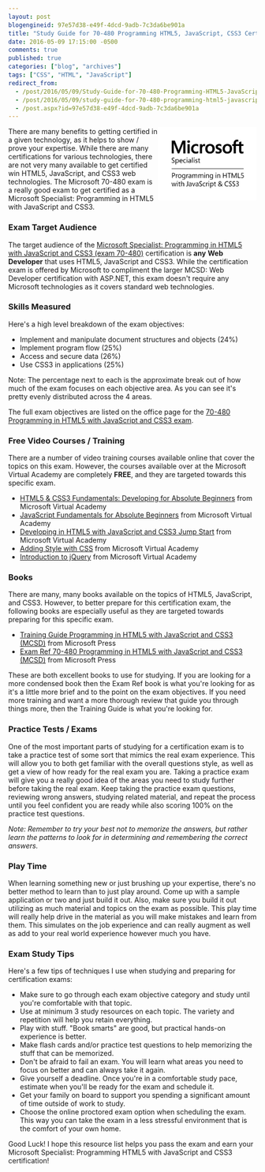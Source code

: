 ```yaml
---
layout: post
blogengineid: 97e57d38-e49f-4dcd-9adb-7c3da6be901a
title: "Study Guide for 70-480 Programming HTML5, JavaScript, CSS3 Certification Exam"
date: 2016-05-09 17:15:00 -0500
comments: true
published: true
categories: ["blog", "archives"]
tags: ["CSS", "HTML", "JavaScript"]
redirect_from: 
  - /post/2016/05/09/Study-Guide-for-70-480-Programming-HTML5-JavaScript-CSS3-Certification-Exam1
  - /post/2016/05/09/study-guide-for-70-480-programming-html5-javascript-css3-certification-exam1
  - /post.aspx?id=97e57d38-e49f-4dcd-9adb-7c3da6be901a
---
```

<!-- more -->
<p><img style="float: right;" src="/images/posts/2016/05/MS_ProgHTML5JSCSS.png" alt="" width="200px" />There are many benefits to getting certified in a given technology, as it helps to show / prove your expertise. While there are many certifications for various technologies, there are not very many available to get certified win HTML5, JavaScript, and CSS3 web technologies. The Microsoft 70-480 exam is a really good exam to get certified as a Microsoft Specialist: Programming in HTML5 with JavaScript and CSS3.</p>
<h3>Exam Target Audience</h3>
<p>The target audience of the <a href="https://www.microsoft.com/en-us/learning/exam-70-480.aspx" target="_blank">Microsoft Specialist: Programming in HTML5 with JavaScript and CSS3 (exam 70-480)</a> certification is <strong>any</strong> <strong>Web Developer</strong> that uses HTML5, JavaScript and CSS3. While the certification exam is offered by Microsoft to compliment the larger MCSD: Web Developer certification with ASP.NET, this exam doesn't require any Microsoft technologies as it covers standard web technologies.</p>
<h3>Skills Measured</h3>
<p>Here's a high level breakdown of the exam objectives:</p>
<ul>
<li>Implement and manipulate document structures and objects (24%)</li>
<li>Implement program flow (25%)</li>
<li>Access and secure data (26%)</li>
<li>Use CSS3 in applications (25%)</li>
</ul>
<p>Note: The percentage next to each is the approximate break out of how much of the exam focuses on each objective area. As you can see it's pretty evenly distributed across the 4 areas.</p>
<p>The full exam objectives are listed on the office page for the <a href="https://www.microsoft.com/en-us/learning/exam-70-480.aspx" target="_blank">70-480 Programming in HTML5 with JavaScript and CSS3 exam</a>.</p>
<h3>Free Video Courses / Training</h3>
<p>There are a number of video training courses available online that cover the topics on this exam. However, the courses available over at the Microsoft Virtual Academy are completely <strong>FREE</strong>, and they are targeted towards this specific exam.</p>
<ul>
<li><a href="https://mva.microsoft.com/en-US/training-courses/html5-css3-fundamentals-development-for-absolute-beginners-14207?l=Y4COscFfB_7500115888" target="_blank">HTML5 &amp; CSS3 Fundamentals: Developing for Absolute Beginners</a> from Microsoft Virtual Academy</li>
<li><a href="https://mva.microsoft.com/en-US/training-courses/javascript-fundamentals-for-absolute-beginners-14194?l=DmF3TY1eB_9500115888" target="_blank">JavaScript Fundamentals for Absolute Beginners</a> from Microsoft Virtual Academy</li>
<li><a href="https://mva.microsoft.com/en-US/training-courses/developing-in-html5-with-javascript-and-css3-jump-start-8223?l=lCnp5kIy_5104984382" target="_blank">Developing in HTML5 with JavaScript and CSS3 Jump Start</a> from Microsoft Virtual Academy</li>
<li><a href="https://mva.microsoft.com/en-US/training-courses/adding-style-with-css-8474?l=WQPS1WXz_9104984382" target="_blank">Adding Style with CSS</a> from Microsoft Virtual Academy</li>
<li><a href="https://mva.microsoft.com/en-US/training-courses/introduction-to-jquery-8429?l=oqWOPtKz_4104984382" target="_blank">Introduction to jQuery</a> from Microsoft Virtual Academy</li>
</ul>
<h3>Books</h3>
<p>There are many, many books available on the topics of HTML5, JavaScript, and CSS3. However, to better prepare for this certification exam, the following books are especially useful as they are targeted towards preparing for this specific exam.</p>
<ul>
<li><a href="http://amzn.to/29R7O4k" target="_blank">Training Guide Programming in HTML5 with JavaScript and CSS3 (MCSD)</a> from Microsoft Press</li>
<li><a href="http://amzn.to/2aczEWn" target="_blank">Exam Ref 70-480 Programming in HTML5 with JavaScript and CSS3 (MCSD)</a> from Microsoft Press</li>
</ul>
<p>These are both excellent books to use for studying. If you are looking for a more condensed book then the Exam Ref book is what you're looking for as it's a little more brief and to the point on the exam objectives. If you need more training and want a more thorough review that guide you through things more, then the Training Guide is what you're looking for.</p>
<h3>Practice Tests / Exams</h3>
<p>One of the most important parts of studying for a certification exam is to take a practice test of some sort that mimics the real exam experience. This will allow you to both get familiar with the overall questions style, as well as get a view of how ready for the real exam you are. Taking a practice exam will give you a really good idea of the areas you need to study further before taking the real exam. Keep taking the practice exam questions, reviewing wrong answers, studying related material, and repeat the process until you feel confident you are ready while also scoring 100% on the practice test questions.</p>
<p><em>Note: Remember to try your best not to memorize the answers, but rather learn the patterns to look for in determining and remembering the correct answers.</em></p>
<h3>Play Time</h3>
<p>When learning something new or just brushing up your expertise, there's no better method to learn than to just play around. Come up with a sample application or two and just build it out. Also, make sure you build it out utilizing as much material and topics on the exam as possible. This play time will really help drive in the material as you will make mistakes and learn from them. This simulates on the job experience and can really augment as well as add to your real world experience however much you have.</p>
<h3>Exam Study Tips</h3>
<p>Here's a few tips of techniques I use when studying and preparing for certification exams:</p>
<ul>
<li>Make sure to go through each exam objective category and study until you're comfortable with that topic.</li>
<li>Use at minimum 3 study resources on each topic. The variety and repetition will help you retain everything.</li>
<li>Play with stuff. "Book smarts" are good, but practical hands-on experience is better.</li>
<li>Make flash cards and/or practice test questions to help memorizing the stuff that can be memorized.</li>
<li>Don't be afraid to fail an exam. You will learn what areas you need to focus on better and can always take it again.</li>
<li>Give yourself a deadline. Once you're in a comfortable study pace, estimate when you'll be ready for the exam and schedule it.</li>
<li>Get your family on board to support you spending a significant amount of time outside of work to study.</li>
<li>Choose the online proctored exam option when scheduling the exam. This way you can take the exam in a less stressful environment that is the comfort of your own home.</li>
</ul>
<p>Good Luck! I hope this resource list helps you pass the exam and earn your Microsoft Specialist: Programming HTML5 with JavaScript and CSS3 certification!</p>
